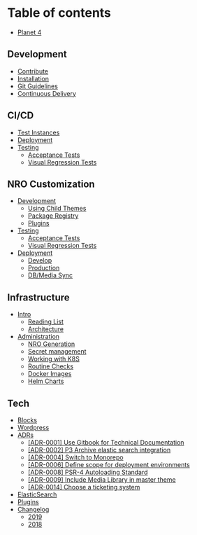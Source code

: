 # Table of contents

* [Planet 4](README.md)

## Development

* [Contribute](development/contribute.md)
* [Installation](development/installation.md)
* [Git Guidelines](development/git-guidelines.md)
* [Continuous Delivery](development/cd.md)

## CI/CD

* [Test Instances](ci-cd/test-environments.md)
* [Deployment](ci-cd/deployment.md)
* [Testing](ci-cd/testing/README.md)
  * [Acceptance Tests](ci-cd/testing/acceptance-tests.md)
  * [Visual Regression Tests](ci-cd/testing/visual-regression-tests.md)

## NRO Customization

* [Development](nro-customization/development/README.md)
  * [Using Child Themes](nro-customization/development/using-child-themes.md)
  * [Package Registry](nro-customization/development/package-registry.md)
  * [Plugins](nro-customization/development/plugins.md)
* [Testing](nro-customization/testing/README.md)
  * [Acceptance Tests](nro-customization/testing/acceptance-tests.md)
  * [Visual Regression Tests](nro-customization/testing/visual-regression-tests.md)
* [Deployment](nro-customization/deployment/README.md)
  * [Develop](nro-customization/deployment/development.md)
  * [Production](nro-customization/deployment/production.md)
  * [DB/Media Sync](nro-customization/deployment/db-media-sync.md)

## Infrastructure

* [Intro](infrastructure/intro/README.md)
  * [Reading List](infrastructure/intro/infra-reading-list.md)
  * [Architecture](infrastructure/intro/architecture.md)
* [Administration](infrastructure/administration/README.md)
  * [NRO Generation](infrastructure/administration/nro-generation.md)
  * [Secret management](infrastructure/administration/secret-management.md)
  * [Working with K8S](infrastructure/administration/infra-working-with-k8s.md)
  * [Routine Checks](infrastructure/administration/infra-routine-checks.md)
  * [Docker Images](infrastructure/administration/infra-docker-images.md)
  * [Helm Charts](infrastructure/administration/infra-helm-charts.md)

## Tech

* [Blocks](tech/blocks.md)
* [Wordpress](tech/wordpress.md)
* [ADRs](tech/adrs/README.md)
  * [\[ADR-0001\] Use Gitbook for Technical Documentation](tech/adrs/adr-0001-use-gitbook-for-technical-documentation.md)
  * [\[ADR-0002\] P3 Archive elastic search integration](tech/adrs/adr-0002-p3-archive-elastic-search-integration.md)
  * [\[ADR-0004\] Switch to Monorepo](tech/adrs/adr-0004-switch-to-monorepo.md)
  * [\[ADR-0006\] Define scope for deployment environments](tech/adrs/adr-0006-define-scope-for-deployment-environments.md)
  * [\[ADR-0008\] PSR-4 Autoloading Standard](tech/adrs/adr-0008-psr-4-autoloading-standard.md)
  * [\[ADR-0009\] Include Media Library in master theme](tech/adrs/adr-0009-include-media-library-in-master-theme.md)
  * [\[ADR-0014\] Choose a ticketing system](tech/adrs/adr-0014-choose-a-ticketing-system.md)
* [ElasticSearch](tech/elasticsearch.md)
* [Plugins](tech/plugins.md)
* [Changelog](tech/changelog/README.md)
  * [2019](tech/changelog/changelog-2019.md)
  * [2018](tech/changelog/changelog-2018.md)

